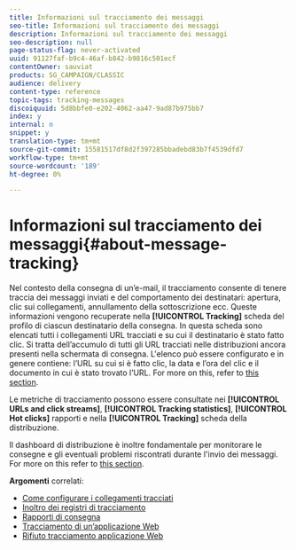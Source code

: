 ```yaml
---
title: Informazioni sul tracciamento dei messaggi
seo-title: Informazioni sul tracciamento dei messaggi
description: Informazioni sul tracciamento dei messaggi
seo-description: null
page-status-flag: never-activated
uuid: 91127faf-b9c4-46af-b842-b9816c501ecf
contentOwner: sauviat
products: SG_CAMPAIGN/CLASSIC
audience: delivery
content-type: reference
topic-tags: tracking-messages
discoiquuid: 5d8bbfe0-e202-4062-aa47-9ad87b975bb7
index: y
internal: n
snippet: y
translation-type: tm+mt
source-git-commit: 15581517df8d2f397285bbadebd83b7f4539dfd7
workflow-type: tm+mt
source-wordcount: '189'
ht-degree: 0%

---
```



# Informazioni sul tracciamento dei messaggi{#about-message-tracking}

Nel contesto della consegna di un’e-mail, il tracciamento consente di tenere traccia dei messaggi inviati e del comportamento dei destinatari: apertura, clic sui collegamenti, annullamento della sottoscrizione ecc. Queste informazioni vengono recuperate nella **[!UICONTROL Tracking]** scheda del profilo di ciascun destinatario della consegna. In questa scheda sono elencati tutti i collegamenti URL tracciati e su cui il destinatario è stato fatto clic. Si tratta dell’accumulo di tutti gli URL tracciati nelle distribuzioni ancora presenti nella schermata di consegna. L&#39;elenco può essere configurato e in genere contiene: l’URL su cui si è fatto clic, la data e l’ora del clic e il documento in cui è stato trovato l’URL. For more on this, refer to [this section](../../platform/using/editing-a-profile.md#tracking-tab).

Le metriche di tracciamento possono essere consultate nei **[!UICONTROL URLs and click streams]**, **[!UICONTROL Tracking statistics]**, **[!UICONTROL Hot clicks]** rapporti e nella **[!UICONTROL Tracking]** scheda della distribuzione.

Il dashboard di distribuzione è inoltre fondamentale per monitorare le consegne e gli eventuali problemi riscontrati durante l&#39;invio dei messaggi. For more on this refer to [this section](../../delivery/using/monitoring-a-delivery.md).

**Argomenti** correlati:

* [Come configurare i collegamenti tracciati](../../delivery/using/how-to-configure-tracked-links.md)
* [Inoltro dei registri di tracciamento](../../production/using/tracking-logs-issues.md)
* [Rapporti di consegna](../../reporting/using/delivery-reports.md)
* [Tracciamento di un’applicazione Web](../../web/using/tracking-a-web-application.md)
* [Rifiuto tracciamento applicazione Web](../../web/using/web-application-tracking-opt-out.md)

